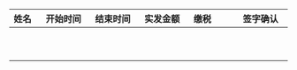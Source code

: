 |姓名|开始时间|结束时间|实发金额|缴税|签字确认|  
|:-|:-|:-|:-|:-|:-|  
|<img width=100/>| <img width=200/>|<img width=200/>|<img width=200/> |<img width=200/> |<img width=200/>|    
|<img width=100/> |<img width=200/>| <img width=200/>|<img width=200/>|<img width=200/> |<img width=200/> |<img width=200/>|    
|<img width=100/> |<img width=200/>| <img width=200/>|<img width=200/>|<img width=200/> |<img width=200/> |<img width=200/>|  
|<img width=100/> |<img width=200/>| <img width=200/>|<img width=200/>|<img width=200/> |<img width=200/> |<img width=200/>|  
|<img width=100/> |<img width=200/>| <img width=200/>|<img width=200/>|<img width=200/> |<img width=200/> |<img width=200/>|  
|<img width=100/> |<img width=200/>| <img width=200/>|<img width=200/>|<img width=200/> |<img width=200/> |<img width=200/>|  
|<img width=100/> |<img width=200/>| <img width=200/>|<img width=200/>|<img width=200/> |<img width=200/> |<img width=200/>|  
|<img width=100/> |<img width=200/>| <img width=200/>|<img width=200/>|<img width=200/> |<img width=200/> |<img width=200/>|  
|<img width=100/> |<img width=200/>| <img width=200/>|<img width=200/>|<img width=200/> |<img width=200/> |<img width=200/>|  
|<img width=100/> |<img width=200/>| <img width=200/>|<img width=200/>|<img width=200/> |<img width=200/> |<img width=200/>|  

  
